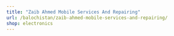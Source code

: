```yaml
---
title: "Zaib Ahmed Mobile Services And Repairing"
url: /balochistan/zaib-ahmed-mobile-services-and-repairing/
shop: electronics
---
```

